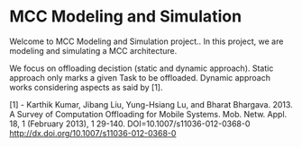 # MCC Modeling and Simulation 

Welcome to MCC Modeling and Simulation  project.. In this project, we are modeling and simulating a MCC architecture.

We focus on offloading decistion (static and dynamic approach). Static approach only marks a given Task to be offloaded. Dynamic 
approach works considering aspects as said by [1].




[1] - Karthik Kumar, Jibang Liu, Yung-Hsiang Lu, and Bharat Bhargava. 2013. 
A Survey of Computation Offloading for Mobile Systems. Mob. Netw. Appl. 18, 1 (February 2013), 1
29-140. DOI=10.1007/s11036-012-0368-0 http://dx.doi.org/10.1007/s11036-012-0368-0
